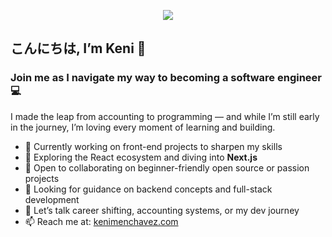 <p align="center">
  <img src="[https://media1.tenor.com/m/jFKQs0KcJyMAAAAd/anya-forger-anya-spy-x-family.gif](https://i.pinimg.com/736x/40/4a/f9/404af961717bc16e59eb63df3f968f5b.jpg)" width="auto"/>
</p>

## こんにちは, I’m Keni 👋  
### Join me as I navigate my way to becoming a software engineer 💻

I made the leap from accounting to programming — and while I’m still early in the journey, I’m loving every moment of learning and building.

- 🔭 Currently working on front-end projects to sharpen my skills  
- 🌱 Exploring the React ecosystem and diving into **Next.js**  
- 👯 Open to collaborating on beginner-friendly open source or passion projects  
- 🤔 Looking for guidance on backend concepts and full-stack development  
- 💬 Let’s talk career shifting, accounting systems, or my dev journey  
- 📫 Reach me at: [kenimenchavez.com](https://www.kenimenchavez.com)
